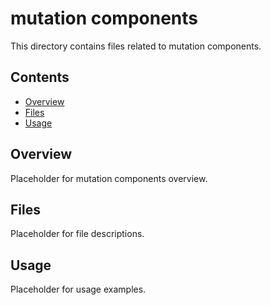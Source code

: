 # mutation components

This directory contains files related to mutation components.

## Contents

- [Overview](#overview)
- [Files](#files)
- [Usage](#usage)

## Overview

Placeholder for mutation components overview.

## Files

Placeholder for file descriptions.

## Usage

Placeholder for usage examples.

